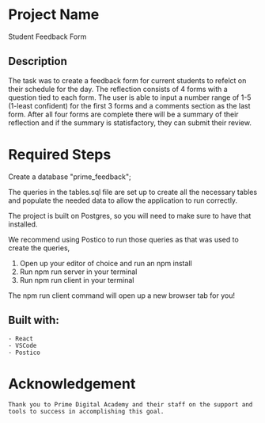 # Project Name

Student Feedback Form

## Description

The task was to create a feedback form for current students to refelct on their schedule for the day. 
The reflection consists of 4 forms with a question tied to each form. 
The user is able to input a number range of 1-5 (1-least confident) for the first 3 forms and a comments section as the last form. 
After all four forms are complete there will be a summary of their reflection and if the summary is statisfactory, they can submit their review.

# Required Steps

Create a database "prime_feedback";

The queries in the tables.sql file are set up to create all the necessary tables and populate the needed data to allow the application to run correctly. 

The project is built on Postgres, so you will need to make sure to have that installed. 

We recommend using Postico to run those queries as that was used to create the queries,

1. Open up your editor of choice and run an npm install
2. Run npm run server in your terminal
3. Run npm run client in your terminal

The npm run client command will open up a new browser tab for you!

## Built with:

    - React
    - VSCode
    - Postico
    
# Acknowledgement

    Thank you to Prime Digital Academy and their staff on the support and tools to success in accomplishing this goal.
